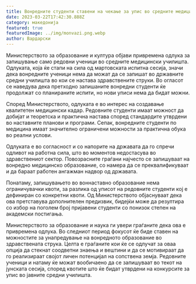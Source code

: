 ```yaml
---
title: Вонредните студенти ставени на чекање за упис во средните медициски училишта
date: 2023-03-22T17:42:30.888Z
category: македонија
featured: true
featuredImage: ../img/monvazi.png.webp
author: Вардарски
---
```


Министерството за образование и култура објави привремена одлука за запишување само редовни ученици во средните медицински училишта. Одлуката, која ќе стапи на сила од мартовската испитна сесија, значи дека вонредните ученици нема да можат да се запишат во државните средни училишта во кои се настава здравствените струки. Во огласот се наведува дека претходно запишаните вонредни студенти ќе продолжат со планираните испити, но нови уписи нема да бидат можни.

Според Министерството, одлуката е во интерес на создавање квалитетен медицински кадар. Редовните студенти имаат можност да добијат и теоретска и практична настава според стандардите утврдени во наставните планови и програми. Сепак, вонредните студенти по медицина имаат значително ограничени можности за практична обука во реални услови.

Одлуката е во согласност и со напорите на државата да го спречи одливот на работна сила, што во моментов недостасува во здравствениот сектор. Повозрасните граѓани најчесто се запишуваат на вонредно медицинско образование, со намера да се преквалификуваат и да бараат работен ангажман надвор од државата.

Понатаму, запишувањето во воннаставно образование нема ограничувачки квоти, за разлика од уписот на редовните студенти кој е дефиниран со конкретни квоти. Од Министерството објаснуваат дека ова претставува дополнителен предизвик, бидејќи може да резултира со избор на поголем број пријавени студенти со понизок степен на академски постигања.

Министерството за образование и наука ги увери граѓаните дека ова е привремена одлука. Во следниот период фокусот ќе биде ставен на можностите за унапредување на вонредното образование во здравствената струка. Целта е граѓаните кои ќе се одлучат за оваа опција да стекнат соодветни знаења и вештини и да се мотивираат да го реализираат својот личен потенцијал на сопствена земја. Редовните ученици и натаму ќе можат вообичаено да се запишуваат во текот на јунската сесија, според квотите што ќе бидат утврдени на конкурсите за упис во јавните средни училишта.
